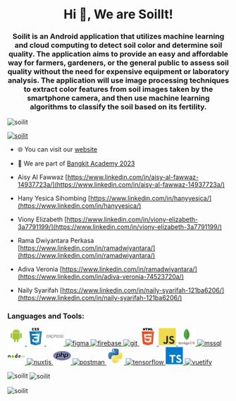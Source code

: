 <h1 align="center">Hi 👋, We are SoilIt!</h1>
<h3 align="center">Soilit is an Android application that utilizes machine learning and cloud computing to detect soil color and determine soil quality. The application aims to provide an easy and affordable way for farmers, gardeners, or the general public to assess soil quality without the need for expensive equipment or laboratory analysis. The application will use image processing techniques to extract color features from soil images taken by the smartphone camera, and then use machine learning algorithms to classify the soil based on its fertility.</h3>

<p align="left"> <img src="https://komarev.com/ghpvc/?username=soilit&label=Profile%20views&color=0e75b6&style=flat" alt="soilit" /> </p>

<p align="left"> <a href="https://github.com/ryo-ma/github-profile-trophy"><img src="https://github-profile-trophy.vercel.app/?username=soilit" alt="soilit" /></a> </p>

- 🌐 You can visit our [website](https://soilit.web.app/)

- 🔭 We are part of [Bangkit Academy 2023](https://bangkit.academy/)

- Aisy Al Fawwaz [https://www.linkedin.com/in/aisy-al-fawwaz-14937723a/](https://www.linkedin.com/in/aisy-al-fawwaz-14937723a/)

- Hany Yesica Sihombing [https://www.linkedin.com/in/hanyyesica/](https://www.linkedin.com/in/hanyyesica/)

- Viony Elizabeth [https://www.linkedin.com/in/viony-elizabeth-3a7791199/](https://www.linkedin.com/in/viony-elizabeth-3a7791199/)

- Rama Dwiyantara Perkasa [https://www.linkedin.com/in/ramadwiyantara/](https://www.linkedin.com/in/ramadwiyantara/)

- Adiva Veronia [https://www.linkedin.com/in/ramadwiyantara/](https://www.linkedin.com/in/adiva-veronia-74523720a/)

- Naily Syarifah [https://www.linkedin.com/in/naily-syarifah-121ba6206/](https://www.linkedin.com/in/naily-syarifah-121ba6206/)

<h3 align="left">Languages and Tools:</h3>
<p align="left"> <a href="https://developer.android.com" target="_blank" rel="noreferrer"> <img src="https://raw.githubusercontent.com/devicons/devicon/master/icons/android/android-original-wordmark.svg" alt="android" width="40" height="40"/> </a> <a href="https://www.w3schools.com/css/" target="_blank" rel="noreferrer"> <img src="https://raw.githubusercontent.com/devicons/devicon/master/icons/css3/css3-original-wordmark.svg" alt="css3" width="40" height="40"/> </a> <a href="https://expressjs.com" target="_blank" rel="noreferrer"> <img src="https://raw.githubusercontent.com/devicons/devicon/master/icons/express/express-original-wordmark.svg" alt="express" width="40" height="40"/> </a> <a href="https://www.figma.com/" target="_blank" rel="noreferrer"> <img src="https://www.vectorlogo.zone/logos/figma/figma-icon.svg" alt="figma" width="40" height="40"/> </a> <a href="https://firebase.google.com/" target="_blank" rel="noreferrer"> <img src="https://www.vectorlogo.zone/logos/firebase/firebase-icon.svg" alt="firebase" width="40" height="40"/> </a> <a href="https://git-scm.com/" target="_blank" rel="noreferrer"> <img src="https://www.vectorlogo.zone/logos/git-scm/git-scm-icon.svg" alt="git" width="40" height="40"/> </a> <a href="https://www.w3.org/html/" target="_blank" rel="noreferrer"> <img src="https://raw.githubusercontent.com/devicons/devicon/master/icons/html5/html5-original-wordmark.svg" alt="html5" width="40" height="40"/> </a> <a href="https://developer.mozilla.org/en-US/docs/Web/JavaScript" target="_blank" rel="noreferrer"> <img src="https://raw.githubusercontent.com/devicons/devicon/master/icons/javascript/javascript-original.svg" alt="javascript" width="40" height="40"/> </a> <a href="https://www.mongodb.com/" target="_blank" rel="noreferrer"> <img src="https://raw.githubusercontent.com/devicons/devicon/master/icons/mongodb/mongodb-original-wordmark.svg" alt="mongodb" width="40" height="40"/> </a> <a href="https://www.microsoft.com/en-us/sql-server" target="_blank" rel="noreferrer"> <img src="https://www.svgrepo.com/show/303229/microsoft-sql-server-logo.svg" alt="mssql" width="40" height="40"/> </a> <a href="https://nodejs.org" target="_blank" rel="noreferrer"> <img src="https://raw.githubusercontent.com/devicons/devicon/master/icons/nodejs/nodejs-original-wordmark.svg" alt="nodejs" width="40" height="40"/> </a> <a href="https://nuxtjs.org/" target="_blank" rel="noreferrer"> <img src="https://www.vectorlogo.zone/logos/nuxtjs/nuxtjs-icon.svg" alt="nuxtjs" width="40" height="40"/> </a> <a href="https://www.php.net" target="_blank" rel="noreferrer"> <img src="https://raw.githubusercontent.com/devicons/devicon/master/icons/php/php-original.svg" alt="php" width="40" height="40"/> </a> <a href="https://postman.com" target="_blank" rel="noreferrer"> <img src="https://www.vectorlogo.zone/logos/getpostman/getpostman-icon.svg" alt="postman" width="40" height="40"/> </a> <a href="https://www.python.org" target="_blank" rel="noreferrer"> <img src="https://raw.githubusercontent.com/devicons/devicon/master/icons/python/python-original.svg" alt="python" width="40" height="40"/> </a> <a href="https://www.tensorflow.org" target="_blank" rel="noreferrer"> <img src="https://www.vectorlogo.zone/logos/tensorflow/tensorflow-icon.svg" alt="tensorflow" width="40" height="40"/> </a> <a href="https://www.typescriptlang.org/" target="_blank" rel="noreferrer"> <img src="https://raw.githubusercontent.com/devicons/devicon/master/icons/typescript/typescript-original.svg" alt="typescript" width="40" height="40"/> </a> <a href="https://vuetifyjs.com/en/" target="_blank" rel="noreferrer"> <img src="https://bestofjs.org/logos/vuetify.svg" alt="vuetify" width="40" height="40"/> </a> </p>

<p><img align="left" src="https://github-readme-stats.vercel.app/api/top-langs?username=soilit&show_icons=true&locale=en&layout=compact" alt="soilit" /></p>

<p>&nbsp;<img align="center" src="https://github-readme-stats.vercel.app/api?username=soilit&show_icons=true&locale=en" alt="soilit" /></p>

<p><img align="center" src="https://github-readme-streak-stats.herokuapp.com/?user=soilit&" alt="soilit" /></p>
